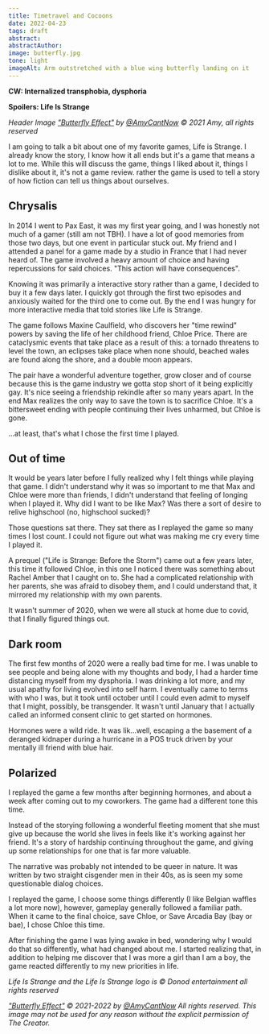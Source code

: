 ```yaml
---
title: Timetravel and Cocoons
date: 2022-04-23
tags: draft
abstract:
abstractAuthor: 
image: butterfly.jpg
tone: light
imageAlt: Arm outstretched with a blue wing butterfly landing on it
---
```


**CW: Internalized transphobia, dysphoria**

**Spoilers: Life Is Strange**

*Header Image <a href="https://twitter.com/Amycantnow/status/1397997639799652356">"Butterfly Effect"</a>*
*by <a rel="noopener noreferrer" target="_blank" href="https://twitter.com/Amycantnow">@AmyCantNow</a> &copy;* 
*2021 Amy, all rights reserved*

I am going to talk a bit about one of my favorite games, Life is Strange. 
I already know the story, I know how it all ends but it's a game that 
means a lot to me. While this will discuss
the game, things I liked about it, things I dislike about it, it's not a game review.
rather the game is used to tell a story of how fiction can tell us things about ourselves.
## Chrysalis

In 2014 I went to Pax East, it was my first year going, 
and I was honestly not much of a gamer (still am not TBH).
I have a lot of good memories from those two days, but one event in particular 
stuck out. My friend and I attended a panel for a game made by a studio in France
that I had never heard of. The game involved a 
heavy amount of choice and having repercussions for said choices. 
"This action will have consequences".

Knowing it was primarily a interactive story rather
than a game, I decided to buy it a few days later. I quickly got through the first
two episodes and anxiously waited for the third one to come out. By the end I 
was hungry for more interactive media that told stories like Life is Strange.

The game follows Maxine Caulfield, who discovers her "time rewind" powers by saving the 
life of her childhood friend, Chloe Price. There are cataclysmic events that take 
place as a result of this: a tornado threatens to level the town, an eclipses take 
place when none should, beached wales are found along the shore, and a double moon 
appears.

The pair have a wonderful adventure together, grow closer and of course because this
is the game industry we gotta stop short of it being explicitly gay. It's nice seeing 
a friendship rekindle after so many years apart. In the end Max realizes the only way 
to save the town is to sacrifice Chloe. It's a bittersweet ending with people
continuing their lives unharmed, but Chloe is gone.

...at least, that's what I chose the first time I played.

## Out of time 

It would be years later before I fully realized why I felt things
while playing that game. I didn't understand why it was so important to me that
Max and Chloe were more than friends, I didn't understand that feeling of longing
when I played it. Why did I want to be like Max? Was there a sort of desire to 
relive highschool (no, highschool sucked)?

Those questions sat there. They sat there as I replayed the game so many times I 
lost count. I could not figure out what was making me cry every time I played it.

A prequel ("Life is Strange: Before the Storm") came out a few years later,
this time it followed Chloe, in this one I noticed there was something about Rachel
Amber that I caught on to. She had a complicated relationship with her parents, 
she was afraid to disobey them, and I could understand that, it mirrored my
relationship with my own parents.

It wasn't summer of 2020, when we were all stuck at home due to covid, that I 
finally figured things out.

## Dark room

The first few months of 2020 were a really bad time for me. I was unable to see people 
and being alone with my thoughts and body, I had a harder time distancing myself from my
dysphoria. I was drinking a lot more, and my usual apathy for living evolved into self harm. 
I eventually came to terms with who I was, but it took until october until I could even admit 
to myself that I might, possibly, be transgender. It wasn't until January that I actually called
an informed consent clinic to get started on hormones.

Hormones were a wild ride. It was lik...well, escaping a the basement of a 
deranged kidnaper during a hurricane in a POS truck driven by your mentally 
ill friend with blue hair.

## Polarized

I replayed the game a few months after beginning hormones, and about a week after 
coming out to my coworkers. The game had a different tone this time.

Instead of the storying following a wonderful fleeting moment that she must give up
because the world she lives in feels like it's working against her friend. It's a 
story of hardship continuing throughout the game, and giving up some relationships
for one that is far more valuable.

The narrative was probably not intended to be queer in nature. It was written by two 
straight cisgender men in their 40s, as is seen my some questionable dialog choices.

I replayed the game, I choose some things differently (I like Belgian
waffles a lot more now), however, gameplay generally followed a familiar path. 
When it came to the final choice, save Chloe, or Save Arcadia Bay (bay or bae), 
I chose Chloe this time. 

After finishing the game I was lying awake in bed, wondering why I would do 
that so differently, what had changed about me. I started realizing that, in
addition to helping me discover that I was more a girl than I am a boy, the 
game reacted differently to my new priorities in life.

*Life Is Strange and the Life Is Strange logo is &copy; Donod entertainment all rights reserved*

*<a href="https://twitter.com/Amycantnow/status/1397997639799652356">"Butterfly Effect"</a>*
*&copy; 2021-2022 by* 
*<a rel="noopener noreferrer" target="_blank" href="https://twitter.com/Amycantnow">@AmyCantNow</a> All rights reserved.*
*This image may not be used for any reason without the explicit permission of The Creator.*
